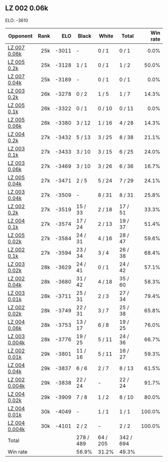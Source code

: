 ## LZ 002 0.06k ##

ELO: -3610

Opponent | Rank | ELO | Black | White | Total | Win rate
---------|-----:|----:|-------|-------|-------|-------:
[LZ 007 0.06k](LZ%20007%200.06k.md) | 25k | -3011 | - | 0 / 1 | 0 / 1 | 0.0%
[LZ 005 0.2k](LZ%20005%200.2k.md) | 25k | -3128 | 1 / 1 | 0 / 1 | 1 / 2 | 50.0%
[LZ 007 0.04k](LZ%20007%200.04k.md) | 25k | -3189 | - | 0 / 1 | 0 / 1 | 0.0%
[LZ 003 0.2k](LZ%20003%200.2k.md) | 26k | -3278 | 0 / 2 | 1 / 5 | 1 / 7 | 14.3%
[LZ 005 0.1k](LZ%20005%200.1k.md) | 26k | -3322 | 0 / 1 | 0 / 10 | 0 / 11 | 0.0%
[LZ 005 0.06k](LZ%20005%200.06k.md) | 26k | -3380 | 3 / 12 | 1 / 16 | 4 / 28 | 14.3%
[LZ 004 0.2k](LZ%20004%200.2k.md) | 27k | -3432 | 5 / 13 | 3 / 25 | 8 / 38 | 21.1%
[LZ 003 0.1k](LZ%20003%200.1k.md) | 27k | -3433 | 3 / 10 | 3 / 15 | 6 / 25 | 24.0%
[LZ 003 0.06k](LZ%20003%200.06k.md) | 27k | -3469 | 3 / 10 | 3 / 26 | 6 / 36 | 16.7%
[LZ 005 0.04k](LZ%20005%200.04k.md) | 27k | -3471 | 2 / 5 | 5 / 24 | 7 / 29 | 24.1%
[LZ 003 0.04k](LZ%20003%200.04k.md) | 27k | -3509 | - | 8 / 31 | 8 / 31 | 25.8%
[LZ 002 0.2k](LZ%20002%200.2k.md) | 27k | -3519 | 15 / 33 | 2 / 18 | 17 / 51 | 33.3%
[LZ 004 0.1k](LZ%20004%200.1k.md) | 27k | -3574 | 17 / 24 | 2 / 13 | 19 / 37 | 51.4%
[LZ 005 0.02k](LZ%20005%200.02k.md) | 27k | -3584 | 24 / 31 | 4 / 16 | 28 / 47 | 59.6%
[LZ 002 0.1k](LZ%20002%200.1k.md) | 27k | -3594 | 23 / 34 | 3 / 4 | 26 / 38 | 68.4%
[LZ 003 0.02k](LZ%20003%200.02k.md) | 28k | -3629 | 24 / 41 | 0 / 1 | 24 / 42 | 57.1%
[LZ 002 0.04k](LZ%20002%200.04k.md) | 28k | -3680 | 31 / 42 | 4 / 18 | 35 / 60 | 58.3%
[LZ 003 0.01k](LZ%20003%200.01k.md) | 28k | -3711 | 25 / 31 | 2 / 3 | 27 / 34 | 79.4%
[LZ 002 0.02k](LZ%20002%200.02k.md) | 28k | -3749 | 22 / 31 | 3 / 7 | 25 / 38 | 65.8%
[LZ 004 0.06k](LZ%20004%200.06k.md) | 28k | -3753 | 13 / 17 | 6 / 8 | 19 / 25 | 76.0%
[LZ 003 0.004k](LZ%20003%200.004k.md) | 28k | -3776 | 19 / 25 | 5 / 11 | 24 / 36 | 66.7%
[LZ 002 0.01k](LZ%20002%200.01k.md) | 29k | -3801 | 11 / 16 | 5 / 11 | 16 / 27 | 59.3%
[LZ 004 0.04k](LZ%20004%200.04k.md) | 29k | -3837 | 6 / 6 | 2 / 7 | 8 / 13 | 61.5%
[LZ 002 0.004k](LZ%20002%200.004k.md) | 29k | -3838 | 22 / 24 | - | 22 / 24 | 91.7%
[LZ 004 0.02k](LZ%20004%200.02k.md) | 29k | -3909 | 7 / 8 | 1 / 2 | 8 / 10 | 80.0%
[LZ 004 0.01k](LZ%20004%200.01k.md) | 30k | -4049 | - | 1 / 1 | 1 / 1 | 100.0%
[LZ 004 0.004k](LZ%20004%200.004k.md) | 30k | -4101 | 2 / 2 | - | 2 / 2 | 100.0%
Total | | | 278 / 489 | 64 / 205 | 342 / 694 | 
Win rate| | | 56.9% | 31.2% | 49.3% | 
